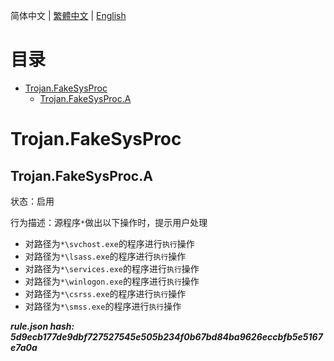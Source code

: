 


  
简体中文 | [繁體中文](README_zh_tw.md) | [English](README_en_us.md)  
  

目录
==

* [Trojan.FakeSysProc](#trojanfakesysproc)
	* [Trojan.FakeSysProc.A](#trojanfakesysproca)

# Trojan.FakeSysProc

## Trojan.FakeSysProc.A
  
状态：启用

行为描述：源程序`*`做出以下操作时，提示用户处理
- 对路径为`*\svchost.exe`的程序进行`执行`操作
- 对路径为`*\lsass.exe`的程序进行`执行`操作
- 对路径为`*\services.exe`的程序进行`执行`操作
- 对路径为`*\winlogon.exe`的程序进行`执行`操作
- 对路径为`*\csrss.exe`的程序进行`执行`操作
- 对路径为`*\smss.exe`的程序进行`执行`操作
  
***rule.json hash: 5d9ecb177de9dbf727527545e505b234f0b67bd84ba9626eccbfb5e5167e7a0a***